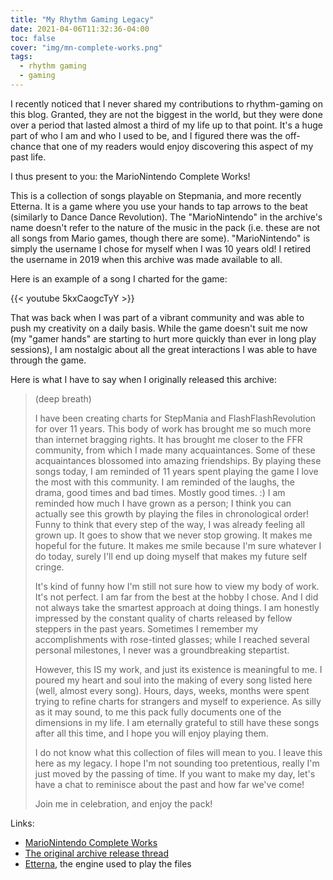 ```yaml
---
title: "My Rhythm Gaming Legacy"
date: 2021-04-06T11:32:36-04:00
toc: false
cover: "img/mn-complete-works.png"
tags:
  - rhythm gaming
  - gaming
---
```


I recently noticed that I never shared my contributions to rhythm-gaming on this blog. Granted, they are not
the biggest in the world, but they were done over a period that lasted almost a third of my life up to that
point. It's a huge part of who I am and who I used to be, and I figured there was the off-chance that one of
my readers would enjoy discovering this aspect of my past life.

I thus present to you: the MarioNintendo Complete Works!

This is a collection of songs playable on Stepmania, and more recently Etterna. It is a game where you use
your hands to tap arrows to the beat (similarly to Dance Dance Revolution). The "MarioNintendo" in the
archive's name doesn't refer to the nature of the music in the pack (i.e. these are not all songs from Mario
games, though there are some). "MarioNintendo" is simply the username I chose for myself when I was 10 years
old! I retired the username in 2019 when this archive was made available to all.

Here is an example of a song I charted for the game:

{{< youtube 5kxCaogcTyY >}}

That was back when I was part of a vibrant community and was able to push my creativity on a daily basis.
While the game doesn't suit me now (my "gamer hands" are starting to hurt more quickly than ever in long play
sessions), I am nostalgic about all the great interactions I was able to have through the game.

Here is what I have to say when I originally released this archive:

> (deep breath)
>
> I have been creating charts for StepMania and FlashFlashRevolution for over 11 years. This body of work has
> brought me so much more than internet bragging rights. It has brought me closer to the FFR community, from
> which I made many acquaintances. Some of these acquaintances blossomed into amazing friendships. By playing
> these songs today, I am reminded of 11 years spent playing the game I love the most with this community. I am
> reminded of the laughs, the drama, good times and bad times. Mostly good times. :) I am reminded how much I
> have grown as a person; I think you can actually see this growth by playing the files in chronological order!
> Funny to think that every step of the way, I was already feeling all grown up. It goes to show that we never
> stop growing. It makes me hopeful for the future. It makes me smile because I'm sure whatever I do today,
> surely I'll end up doing myself that makes my future self cringe.
>
> It's kind of funny how I'm still not sure how to view my body of work. It's not perfect. I am far from the
> best at the hobby I chose. And I did not always take the smartest approach at doing things. I am honestly
> impressed by the constant quality of charts released by fellow steppers in the past years. Sometimes I
> remember my accomplishments with rose-tinted glasses; while I reached several personal milestones, I
> never was a groundbreaking stepartist.
>
> However, this IS my work, and just its existence is meaningful to me. I poured my heart and soul into the
> making of every song listed here (well, almost every song). Hours, days, weeks, months were spent trying to
> refine charts for strangers and myself to experience. As silly as it may sound, to me this pack fully
> documents one of the dimensions in my life. I am eternally grateful to still have these songs after all this
> time, and I hope you will enjoy playing them.
>
> I do not know what this collection of files will mean to you. I leave this here as my legacy. I hope I'm
> not sounding too pretentious, really I'm just moved by the passing of time. If you want to make my day, let's
> have a chat to reminisce about the past and how far we've come!
>
> Join me in celebration, and enjoy the pack!

Links:
* [MarioNintendo Complete Works](https://gitlab.com/felleg/marionintendo-complete-works)
* [The original archive release thread](https://www.flashflashrevolution.com/vbz/showthread.php?p=4700164)
* [Etterna](https://etternaonline.com/), the engine used to play the files
